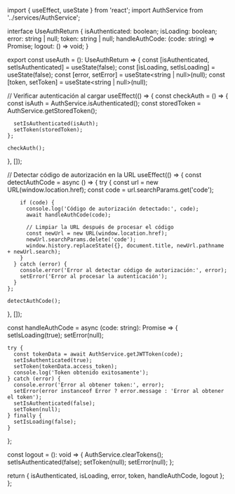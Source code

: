 import { useEffect, useState } from 'react';
import AuthService from '../services/AuthService';

interface UseAuthReturn {
  isAuthenticated: boolean;
  isLoading: boolean;
  error: string | null;
  token: string | null;
  handleAuthCode: (code: string) => Promise<void>;
  logout: () => void;
}

export const useAuth = (): UseAuthReturn => {
  const [isAuthenticated, setIsAuthenticated] = useState<boolean>(false);
  const [isLoading, setIsLoading] = useState<boolean>(false);
  const [error, setError] = useState<string | null>(null);
  const [token, setToken] = useState<string | null>(null);

  // Verificar autenticación al cargar
  useEffect(() => {
    const checkAuth = () => {
      const isAuth = AuthService.isAuthenticated();
      const storedToken = AuthService.getStoredToken();
      
      setIsAuthenticated(isAuth);
      setToken(storedToken);
    };

    checkAuth();
  }, []);

  // Detectar código de autorización en la URL
  useEffect(() => {
    const detectAuthCode = async () => {
      try {
        const url = new URL(window.location.href);
        const code = url.searchParams.get('code');
        
        if (code) {
          console.log('Código de autorización detectado:', code);
          await handleAuthCode(code);
          
          // Limpiar la URL después de procesar el código
          const newUrl = new URL(window.location.href);
          newUrl.searchParams.delete('code');
          window.history.replaceState({}, document.title, newUrl.pathname + newUrl.search);
        }
      } catch (error) {
        console.error('Error al detectar código de autorización:', error);
        setError('Error al procesar la autenticación');
      }
    };

    detectAuthCode();
  }, []);

  const handleAuthCode = async (code: string): Promise<void> => {
    setIsLoading(true);
    setError(null);
    
    try {
      const tokenData = await AuthService.getJWTToken(code);
      setIsAuthenticated(true);
      setToken(tokenData.access_token);
      console.log('Token obtenido exitosamente');
    } catch (error) {
      console.error('Error al obtener token:', error);
      setError(error instanceof Error ? error.message : 'Error al obtener el token');
      setIsAuthenticated(false);
      setToken(null);
    } finally {
      setIsLoading(false);
    }
  };

  const logout = (): void => {
    AuthService.clearTokens();
    setIsAuthenticated(false);
    setToken(null);
    setError(null);
  };

  return {
    isAuthenticated,
    isLoading,
    error,
    token,
    handleAuthCode,
    logout
  };
};
